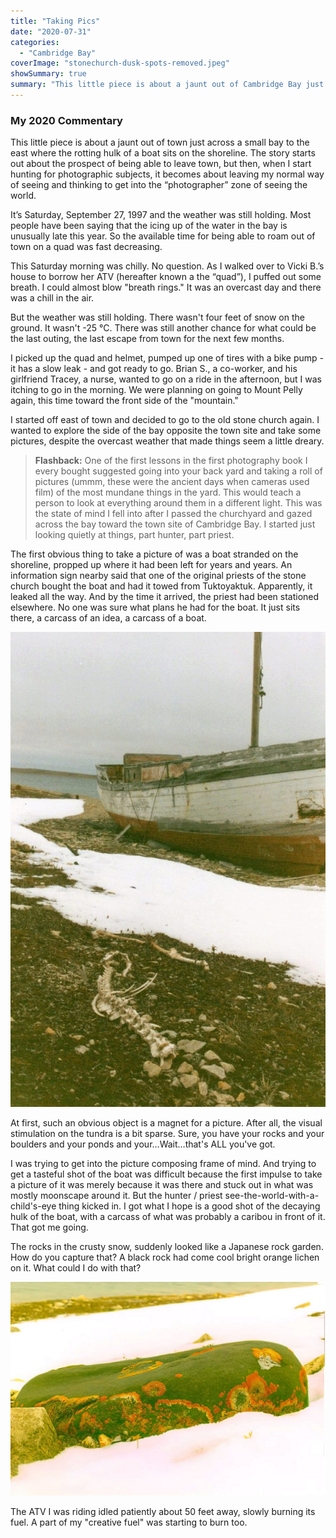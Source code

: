 ```yaml
---
title: "Taking Pics"
date: "2020-07-31"
categories: 
  - "Cambridge Bay"
coverImage: "stonechurch-dusk-spots-removed.jpeg"
showSummary: true
summary: "This little piece is about a jaunt out of Cambridge Bay just across a small bay to the east where the rotting hulk of a boat sits on the shoreline."
---
```


### My 2020 Commentary

This little piece is about a jaunt out of town just across a small bay to the east where the rotting hulk of a boat sits on the shoreline. The story starts out about the prospect of being able to leave town, but then, when I start hunting for photographic subjects, it becomes about leaving my normal way of seeing and thinking to get into the “photographer” zone of seeing the world.

It’s Saturday, September 27, 1997 and the weather was still holding. Most people have been saying that the icing up of the water in the bay is unusually late this year. So the available time for being able to roam out of town on a quad was fast decreasing.

This Saturday morning was chilly. No question. As I walked over to Vicki B.’s house to borrow her ATV (hereafter known a the “quad”), I puffed out some breath. I could almost blow "breath rings." It was an overcast day and there was a chill in the air.

But the weather was still holding. There wasn't four feet of snow on the ground. It wasn't -25 °C. There was still another chance for what could be the last outing, the last escape from town for the next few months.

I picked up the quad and helmet, pumped up one of tires with a bike pump - it has a slow leak - and got ready to go. Brian S., a co-worker, and his girlfriend Tracey, a nurse, wanted to go on a ride in the afternoon, but I was itching to go in the morning. We were planning on going to Mount Pelly again, this time toward the front side of the "mountain."

I started off east of town and decided to go to the old stone church again. I wanted to explore the side of the bay opposite the town site and take some pictures, despite the overcast weather that made things seem a little dreary.

> **Flashback:** One of the first lessons in the first photography book I every bought suggested going into your back yard and taking a roll of pictures (ummm, these were the ancient days when cameras used film) of the most mundane things in the yard. This would teach a person to look at everything around them in a different light. This was the state of mind I fell into after I passed the churchyard and gazed across the bay toward the town site of Cambridge Bay. I started just looking quietly at things, part hunter, part priest.

The first obvious thing to take a picture of was a boat stranded on the shoreline, propped up where it had been left for years and years. An information sign nearby said that one of the original priests of the stone church bought the boat and had it towed from Tuktoyaktuk. Apparently, it leaked all the way. And by the time it arrived, the priest had been stationed elsewhere. No one was sure what plans he had for the boat. It just sits there, a carcass of an idea, a carcass of a boat.

![A pair of carcasses](gswimg882-679x1024.jpg "A pair of carcasses")

At first, such an obvious object is a magnet for a picture. After all, the visual stimulation on the tundra is a bit sparse. Sure, you have your rocks and your boulders and your ponds and your…Wait…that's ALL you've got.

I was trying to get into the picture composing frame of mind. And trying to get a tasteful shot of the boat was difficult because the first impulse to take a picture of it was merely because it was there and stuck out in what was mostly moonscape around it. But the hunter / priest see-the-world-with-a-child's-eye thing kicked in. I got what I hope is a good shot of the decaying hulk of the boat, with a carcass of what was probably a caribou in front of it. That got me going.

The rocks in the crusty snow, suddenly looked like a Japanese rock garden. How do you capture that? A black rock had come cool bright orange lichen on it. What could I do with that?

![On the tundra, any colour catches your eye.](lichen.jpg "On the tundra, any colour catches your eye.")

The ATV I was riding idled patiently about 50 feet away, slowly burning its fuel. A part of my "creative fuel" was starting to burn too.
